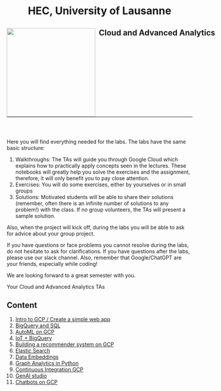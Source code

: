 <h1 align="center"> HEC, University of Lausanne </h1>
<div>
<td> 
<img src="https://upload.wikimedia.org/wikipedia/commons/thumb/2/2b/Logo_Universit%C3%A9_de_Lausanne.svg/2000px-Logo_Universit%C3%A9_de_Lausanne.svg.png" style="padding-right:10px;width:240px;float:left"/></td>
<h2 style="white-space: nowrap">Cloud and Advanced Analytics </h2></td>
<hr style="clear:both">
<p style="font-size:0.85em; margin:2px; text-align:justify">
<br>
<br>
</div>

Here you will find everything needed for the labs. The labs have the same basic structure:

1. Walkthroughs: The TAs will guide you through Google Cloud which explains how to practically apply concepts seen in the lectures. These notebooks will greatly help you solve the exercises and the assignment, therefore, it will only benefit you to pay close attention.
2. Exercises: You will do some exercises, either by yourselves or in small groups
3. Solutions: Motivated students will be able to share their solutions (remember, often there is an infinite number of solutions to any problem!) with the class. If no group volunteers, the TAs will present a sample solution.

Also, when the project will kick off, during the labs you will be able to ask for advice about your group project. 

If you have questions or face problems you cannot resolve during the labs, do not hesitate to ask for clarifications. If you have questions after the labs, please use our slack channel. Also, remember that Google/ChatGPT are your friends, especially while coding!

We are looking forward to a great semester with you.

Your Cloud and Advanced Analytics TAs

## Content



1. [Intro to GCP / Create a simple web app](https://github.com/michalis0/Cloud-and-Advanced-Analytics/tree/main/labs/01-Intro-to-GCP)
2. [BigQuery and SQL](02-BigQuery)
3. [AutoML on GCP](03-AutoML)
4. [IoT + BigQuery](04-IoT)
5. [Building a recommender system on GCP](05-Recommendations)
6. [Elastic Search](06-Elastic)
7. [Data Embeddings](07-Elastic-gcloud-embeddings)
8. [Graph Analytics in Python](08-Graph-Analytics)
9. [Continuous Integration GCP](09-GCP)
10. [GenAI studio](10-GenAI)
11. [Chatbots on GCP](11-Chatbot)

